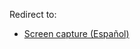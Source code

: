 Redirect to:

*   [Screen capture (Español)](/index.php/Screen_capture_(Espa%C3%B1ol) "Screen capture (Español)")